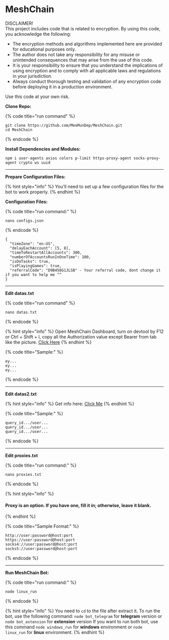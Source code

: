 # MeshChain

DISCLAIMER!\
This project includes code that is related to encryption. By using this code, you acknowledge the following:

* The encryption methods and algorithms implemented here are provided for educational purposes only.
* The author does not take any responsibility for any misuse or unintended consequences that may arise from the use of this code.
* It is your responsibility to ensure that you understand the implications of using encryption and to comply with all applicable laws and regulations in your jurisdiction.
* Always conduct thorough testing and validation of any encryption code before deploying it in a production environment.

Use this code at your own risk.

**Clone Repo:**

{% code title="run command" %}
```
git clone https://github.com/MeoMunDep/MeshChain.git
cd MeshChain
```
{% endcode %}

**Install Dependencies and Modules:**

```
npm i user-agents axios colors p-limit https-proxy-agent socks-proxy-agent crypto ws uuid
```

***

**Prepare Configuration Files:**

{% hint style="info" %}
You'll need to set up a few configuration files for the bot to work properly.
{% endhint %}

**Configuration Files:**

{% code title="run command:" %}
```
nano configs.json 
```
{% endcode %}

```
{
  "timeZone": "en-US",
  "delayEachAccount": [5, 8],
  "timeToRestartAllAccounts": 300,
  "numberOfAccountsRunInOneTime": 100,
  "isDoTasks": true,
  "isPlayingGames": true,
  "referralCode": "D9B458G1JLSB" - Your referral code, dont change it if you want to help me ^^
}
```

***

**Edit datas.txt**

{% code title="run command" %}
```
nano datas.txt
```
{% endcode %}

{% hint style="info" %}
Open MeshChain Dashboard, turn on devtool by F12 or Ctrl + Shift + I, copy all the Authorization value except Bearer from tab like the picture. [Click Here](https://t.me/KeoAirDropFreeNe/257/16137)
{% endhint %}

{% code title="Sample:" %}
```
ey...
ey...
ey...
```
{% endcode %}

***

**Edit datas2.txt**

{% hint style="info" %}
Get info here: [Click Me](https://t.me/KeoAirDropFreeNe/257/6879)
{% endhint %}

{% code title="Sample:" %}
```
query_id.../user...
query_id.../user...
query_id.../user...
```
{% endcode %}

***

**Edit proxies.txt**

{% code title="run command:" %}
```
nano proxies.txt
```
{% endcode %}

{% hint style="info" %}
#### Proxy is an option. If you have one, fill it in; otherwise, leave it blank.
{% endhint %}

{% code title="Sample Format:" %}
```
http://user:password@host:port
https://user:password@host:port
socks4://user:password@host:port
socks5://user:password@host:port
```
{% endcode %}

***

**Run MeshChain Bot:**

{% code title="run command:" %}
```
node linux_run
```
{% endcode %}

{% hint style="info" %}
You need to `cd` to the file after extract it. To run the bot, use the following command: `node bot_telegram` for **telegram** version or `node bot_extension` for **extension** version If you want to run both bot, use this command `node windows_run` for **windows** environment or `node linux_run` for **linux** environment.&#x20;
{% endhint %}
